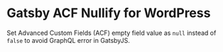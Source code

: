 # Gatsby ACF Nullify for WordPress

Set Advanced Custom Fields (ACF) empty field value as `null` instead of `false` to avoid GraphQL error in GatsbyJS.
